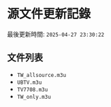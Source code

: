 # 源文件更新記錄

最後更新時間: `2025-04-27 23:30:22`

## 文件列表
- `TW_allsource.m3u`
- `UBTV.m3u`
- `TV7708.m3u`
- `TW_only.m3u`

